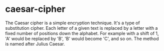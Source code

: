 # caesar-cipher

The Caesar cipher is a simple encryption technique. It's a type of substitution cipher. Each letter of a given text is replaced by a letter with a fixed number of positions down the alphabet. For example with a shift of 1, 'A' would be replaced by 'B', 'B' would become 'C', and so on. The method is named after Julius Caesar.
